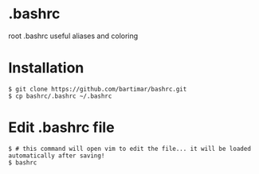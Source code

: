 # .bashrc
root .bashrc useful aliases and coloring

# Installation
```
$ git clone https://github.com/bartimar/bashrc.git
$ cp bashrc/.bashrc ~/.bashrc
```

# Edit .bashrc file 
```
$ # this command will open vim to edit the file... it will be loaded automatically after saving!
$ bashrc
```
